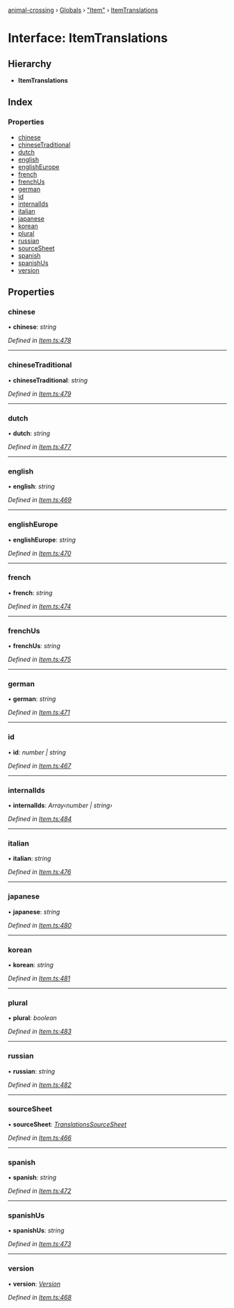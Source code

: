 [animal-crossing](../README.md) › [Globals](../globals.md) › ["Item"](../modules/_item_.md) › [ItemTranslations](_item_.itemtranslations.md)

# Interface: ItemTranslations

## Hierarchy

* **ItemTranslations**

## Index

### Properties

* [chinese](_item_.itemtranslations.md#chinese)
* [chineseTraditional](_item_.itemtranslations.md#chinesetraditional)
* [dutch](_item_.itemtranslations.md#dutch)
* [english](_item_.itemtranslations.md#english)
* [englishEurope](_item_.itemtranslations.md#englisheurope)
* [french](_item_.itemtranslations.md#french)
* [frenchUs](_item_.itemtranslations.md#frenchus)
* [german](_item_.itemtranslations.md#german)
* [id](_item_.itemtranslations.md#id)
* [internalIds](_item_.itemtranslations.md#internalids)
* [italian](_item_.itemtranslations.md#italian)
* [japanese](_item_.itemtranslations.md#japanese)
* [korean](_item_.itemtranslations.md#korean)
* [plural](_item_.itemtranslations.md#plural)
* [russian](_item_.itemtranslations.md#russian)
* [sourceSheet](_item_.itemtranslations.md#sourcesheet)
* [spanish](_item_.itemtranslations.md#spanish)
* [spanishUs](_item_.itemtranslations.md#spanishus)
* [version](_item_.itemtranslations.md#version)

## Properties

###  chinese

• **chinese**: *string*

*Defined in [Item.ts:478](https://github.com/Norviah/animal-crossing/blob/95a2959/module/types/Item.ts#L478)*

___

###  chineseTraditional

• **chineseTraditional**: *string*

*Defined in [Item.ts:479](https://github.com/Norviah/animal-crossing/blob/95a2959/module/types/Item.ts#L479)*

___

###  dutch

• **dutch**: *string*

*Defined in [Item.ts:477](https://github.com/Norviah/animal-crossing/blob/95a2959/module/types/Item.ts#L477)*

___

###  english

• **english**: *string*

*Defined in [Item.ts:469](https://github.com/Norviah/animal-crossing/blob/95a2959/module/types/Item.ts#L469)*

___

###  englishEurope

• **englishEurope**: *string*

*Defined in [Item.ts:470](https://github.com/Norviah/animal-crossing/blob/95a2959/module/types/Item.ts#L470)*

___

###  french

• **french**: *string*

*Defined in [Item.ts:474](https://github.com/Norviah/animal-crossing/blob/95a2959/module/types/Item.ts#L474)*

___

###  frenchUs

• **frenchUs**: *string*

*Defined in [Item.ts:475](https://github.com/Norviah/animal-crossing/blob/95a2959/module/types/Item.ts#L475)*

___

###  german

• **german**: *string*

*Defined in [Item.ts:471](https://github.com/Norviah/animal-crossing/blob/95a2959/module/types/Item.ts#L471)*

___

###  id

• **id**: *number | string*

*Defined in [Item.ts:467](https://github.com/Norviah/animal-crossing/blob/95a2959/module/types/Item.ts#L467)*

___

###  internalIds

• **internalIds**: *Array‹number | string›*

*Defined in [Item.ts:484](https://github.com/Norviah/animal-crossing/blob/95a2959/module/types/Item.ts#L484)*

___

###  italian

• **italian**: *string*

*Defined in [Item.ts:476](https://github.com/Norviah/animal-crossing/blob/95a2959/module/types/Item.ts#L476)*

___

###  japanese

• **japanese**: *string*

*Defined in [Item.ts:480](https://github.com/Norviah/animal-crossing/blob/95a2959/module/types/Item.ts#L480)*

___

###  korean

• **korean**: *string*

*Defined in [Item.ts:481](https://github.com/Norviah/animal-crossing/blob/95a2959/module/types/Item.ts#L481)*

___

###  plural

• **plural**: *boolean*

*Defined in [Item.ts:483](https://github.com/Norviah/animal-crossing/blob/95a2959/module/types/Item.ts#L483)*

___

###  russian

• **russian**: *string*

*Defined in [Item.ts:482](https://github.com/Norviah/animal-crossing/blob/95a2959/module/types/Item.ts#L482)*

___

###  sourceSheet

• **sourceSheet**: *[TranslationsSourceSheet](../enums/_item_.translationssourcesheet.md)*

*Defined in [Item.ts:466](https://github.com/Norviah/animal-crossing/blob/95a2959/module/types/Item.ts#L466)*

___

###  spanish

• **spanish**: *string*

*Defined in [Item.ts:472](https://github.com/Norviah/animal-crossing/blob/95a2959/module/types/Item.ts#L472)*

___

###  spanishUs

• **spanishUs**: *string*

*Defined in [Item.ts:473](https://github.com/Norviah/animal-crossing/blob/95a2959/module/types/Item.ts#L473)*

___

###  version

• **version**: *[Version](../enums/_item_.version.md)*

*Defined in [Item.ts:468](https://github.com/Norviah/animal-crossing/blob/95a2959/module/types/Item.ts#L468)*
